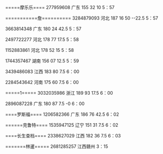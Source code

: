 =====摩乐乐====
277959608 广东 155 32 10
5：57

===========詹==========
3284879093 河北 187 16 50   --22.5
5：57

3663814348 广东 180 24 42.5
5：57

2497722277 河北 178 77 17.5
5：58

1152883861 河北 178 52 15
5：58

1744357467 湖南 156 07 12.5
5：59

3439486083 江西 183 80 7.5
6：00

2284543642 河南 175 60 7.5
6：00

=====1=====
3032035986 浙江 189 93 17.5
6：00

2896087228 广东 180 87 7.5   -0
6：00

====罗斯福====
1206582366 广东 186 76 42.5
6：02

======克鲁特====
1535947125 辽宁 151 31 7.5
6：02

====长生查档====
2338627029 江西 182 36 7.5
6：03

=======林暹=====
2681285257 江西赣州
3：15